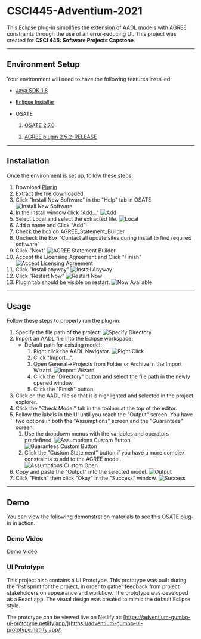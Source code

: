 # CSCI445-Adventium-2021

This Eclipse plug-in simplifies the extension of AADL models with AGREE constraints through the use of an error-reducing UI. This project was created for **CSCI 445: Software Projects Capstone**.

---

## Environment Setup

Your environment will need to have the following features installed:

- [Java SDK 1.8](https://www.oracle.com/java/technologies/javase/javase-jdk8-downloads.html)

- [Eclipse Installer](https://www.eclipse.org/downloads/packages/installer)

- OSATE
  1. [OSATE 2.7.0](https://osate-build.sei.cmu.edu/download/osate/stable/2.7.0/)

  2. [AGREE plugin 2.5.2-RELEASE](https://github.com/loonwerks/AGREE/releases/tag/2.5.2-RELEASE)

---

## Installation

Once the environment is set up, follow these steps:

1. Download [Plugin](https://github.com/RileyAbr/CSCI445-Adventium-2021/blob/main/AGREE_Statement_Builder_Download.zip)
2. Extract the file downloaded
3. Click "Install New Software" in the "Help" tab in OSATE
![Install New Software](/screenshots/installation_help_install.png)
4. In the Install window click "Add..."
![Add](/screenshots/installation_install_window.png)
5. Select Local and select the extracted file.
![Local](/screenshots/add_local.png)
6. Add a name and Click "Add"!
7. Check the box on AGREE_Statement_Builder
8. Uncheck the Box “Contact all update sites during install to find required software”
9. Click "Next"
![AGREE Statement Builder](/screenshots/check_agree.png)
10. Accept the Licensing Agreement and Click "Finish"
![Accept Licensing Agreement](/screenshots/accept_license.png)
11. Click "Install anyway"
![Install Anyway](/screenshots/install_anyway.png)
12. Click "Restart Now"
![Restart Now](/screenshots/restart_now.png)
13. Plugin tab should be visible on restart.
![Now Available](/screenshots/now_available.png)

---

## Usage

Follow these steps to properly run the plug-in:

1. Specify the file path of the project:
![Specify Directory](/screenshots/directory_spec.png)
2. Import an AADL file into the Eclipse workspace.
    - Default path for existing model:
      1. Right click the AADL Navigator.
      ![Right Click](/screenshots/right_click.png)
      2. Click "Import...".
      3. Open General->Projects from Folder or Archive in the Import Wizard.
      ![Import Wizard](/screenshots/import_wizard.png)
      4. Click the "Directory" button and select the file path in the newly opened window.
      5. Click the "Finish" button
3. Click on the AADL file so that it is highlighted and selected in the project explorer.
4. Click the "Check Model" tab in the toolbar at the top of the editor.
5. Follow the labels in the UI until you reach the "Output" screen. You have two options in both the "Assumptions" screen and the "Guarantees" screen:
    1. Use the dropdown menus with the variables and operators predefined.
    ![Assumptions Custom Button](/screenshots/assumptions_custom.png)
    ![Guarantees Custom Button](/screenshots/guarantees_custom.png)
    2. Click the "Custom Statement" button if you have a more complex constraints to add to the AGREE model.
    ![Assumptions Custom Open](/screenshots/assumptions_custom_open.png)
6. Copy and paste the "Output" into the selected model.
![Output](/screenshots/output.png)
7. Click "Finish" then click "Okay" in the "Success" window.
![Success](/screenshots/successful_write.png)

---

## Demo

You can view the following demonstration materials to see this OSATE plug-in in action.

### Demo Video

[Demo Video]()

### UI Prototype

This project also contains a UI Prototype. This prototype was built during the first sprint for the project, in order to gather feedback from project stakeholders on appearance and workflow. The prototype was developed as a React app. The visual design was created to mimic the default Eclipse style. 

The prototype can be viewed live on Netlify at: [https://adventium-gumbo-ui-prototype.netlify.app/](https://adventium-gumbo-ui-prototype.netlify.app/)
